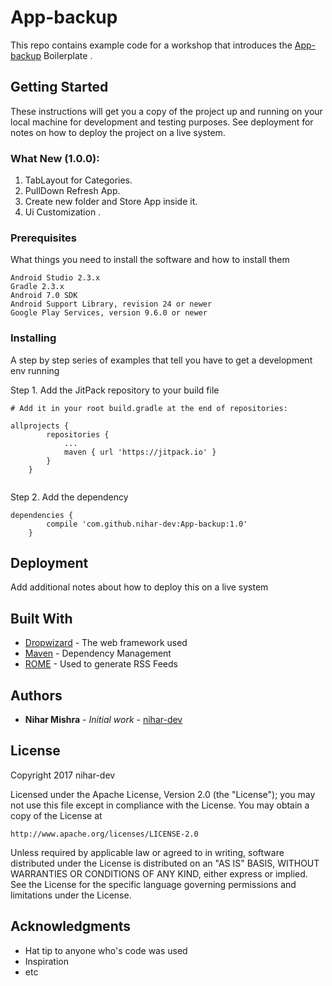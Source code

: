 # App-backup

This repo contains example code for a workshop that introduces the  [App-backup](https://jekyllrb.com/) Boilerplate .


## Getting Started

These instructions will get you a copy of the project up and running on your local machine for development and testing purposes. See deployment for notes on how to deploy the project on a live system.

### What New (1.0.0):
1. TabLayout for Categories.
2. PullDown Refresh App.
3. Create new folder and Store App inside it.
4. Ui Customization .

### Prerequisites

What things you need to install the software and how to install them

```
Android Studio 2.3.x
Gradle 2.3.x
Android 7.0 SDK
Android Support Library, revision 24 or newer
Google Play Services, version 9.6.0 or newer
```

### Installing

A step by step series of examples that tell you have to get a development env running

Step 1. Add the JitPack repository to your build file

```
# Add it in your root build.gradle at the end of repositories:

allprojects {
		repositories {
			...
			maven { url 'https://jitpack.io' }
		}
	}
  
```

Step 2. Add the dependency

```
dependencies {
		compile 'com.github.nihar-dev:App-backup:1.0'
	}
```

## Deployment

Add additional notes about how to deploy this on a live system

## Built With

* [Dropwizard](http://www.dropwizard.io/1.0.2/docs/) - The web framework used
* [Maven](https://maven.apache.org/) - Dependency Management
* [ROME](https://rometools.github.io/rome/) - Used to generate RSS Feeds


## Authors

* **Nihar Mishra** - *Initial work* - [nihar-dev](https://github.com/nihar-dev)



## License

Copyright 2017 nihar-dev

Licensed under the Apache License, Version 2.0 (the "License");
you may not use this file except in compliance with the License.
You may obtain a copy of the License at

    http://www.apache.org/licenses/LICENSE-2.0

Unless required by applicable law or agreed to in writing, software
distributed under the License is distributed on an "AS IS" BASIS,
WITHOUT WARRANTIES OR CONDITIONS OF ANY KIND, either express or implied.
See the License for the specific language governing permissions and
limitations under the License.

## Acknowledgments

* Hat tip to anyone who's code was used
* Inspiration
* etc

